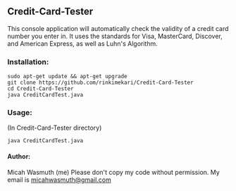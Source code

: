 ## Credit-Card-Tester
This console application will automatically check the validity of a credit card number you enter in. It uses the standards for Visa, MasterCard, Discover, and American Express, as well as Luhn's Algorithm.

### Installation:
```
sudo apt-get update && apt-get upgrade
git clone https://github.com/rinkimekari/Credit-Card-Tester
cd Credit-Card-Tester
java CreditCardTest.java
```
### Usage:
(In Credit-Card-Tester directory)
```
java CreditCardTest.java
```
#### Author:
Micah Wasmuth (me)
Please don't copy my code without permission.
My email is micahwasmuth@gmail.com
